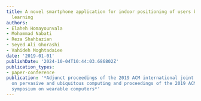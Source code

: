 ```yaml
---
title: A novel smartphone application for indoor positioning of users based on machine
  learning
authors:
- Elaheh Homayounvala
- Mohammad Nabati
- Reza Shahbazian
- Seyed Ali Ghorashi
- Vahideh Moghtadaiee
date: '2019-01-01'
publishDate: '2024-10-04T10:44:03.686802Z'
publication_types:
- paper-conference
publication: '*Adjunct proceedings of the 2019 ACM international joint conference
  on pervasive and ubiquitous computing and proceedings of the 2019 ACM international
  symposium on wearable computers*'
---
```

